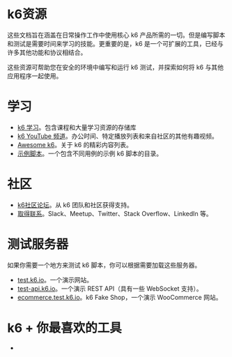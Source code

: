 # k6资源

这些文档旨在涵盖在日常操作工作中使用核心 k6 产品所需的一切。但是编写脚本和测试是需要时间来学习的技能。更重要的是，k6 是一个可扩展的工具，已经与许多其他功能和协议相结合。

这些资源可帮助您在安全的环境中编写和运行 k6 测试，并探索如何将 k6 与其他应用程序一起使用。

# 学习

- [k6 学习](https://github.com/grafana/k6-learn)。包含课程和大量学习资源的存储库
- [k6 YouTube 频道](https://www.youtube.com/c/k6test/playlists)。办公时间、特定播放列表和来自社区的其他有趣视频。
- [Awesome k6](https://github.com/grafana/awesome-k6)。关于 k6 的精彩内容列表。
- [示例脚本](https://github.com/grafana/k6/tree/master/samples)。一个包含不同用例的示例 k6 脚本的目录。

# 社区

- [k6社区论坛](https://community.k6.io/)。从 k6 团队和社区获得支持。
- [取得联系](https://k6.io/community/#join-the-conversation)。Slack、Meetup、Twitter、Stack Overflow、LinkedIn 等。

# 测试服务器

如果你需要一个地方来测试 k6 脚本，你可以根据需要加载这些服务器。	

- [test.k6.io](https://test.k6.io/)。一个演示网站。
- [test-api.k6.io](https://test.k6.io/)。一个演示 REST API（具有一些 WebSocket 支持）。
- [ecommerce.test.k6.io](http://ecommerce.test.k6.io/)。k6 Fake Shop，一个演示 WooCommerce 网站。

# k6 + 你最喜欢的工具

- 